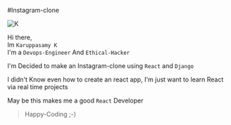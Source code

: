 #Instagram-clone

![K](https://avatars.githubusercontent.com/u/75080347?v=4s)

Hi there,\
Im `Karuppasamy K`\
I'm a `Devops-Engineer` And `Ethical-Hacker`

I'm Decided to make an Instagram-clone using `React` and `Django`

I didn't Know even how to create an react app, I'm just want to learn React via real time projects

May be this makes me a good `React` Developer

>Happy-Coding ;-)
